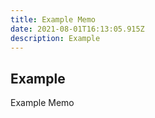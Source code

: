 ```yaml
---
title: Example Memo
date: 2021-08-01T16:13:05.915Z
description: Example
---
```


## Example

Example Memo
